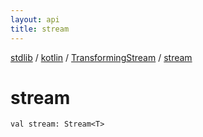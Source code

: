 ```yaml
---
layout: api
title: stream
---
```

[stdlib](../../index.md) / [kotlin](../index.md) / [TransformingStream](index.md) / [stream](stream.md)

# stream

```
val stream: Stream<T>
```
